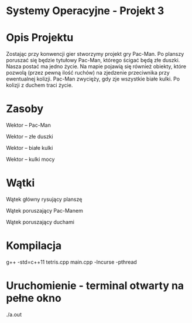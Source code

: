 # Systemy Operacyjne - Projekt 3
# Opis Projektu
Zostając przy konwencji gier stworzymy projekt gry Pac-Man. Po planszy poruszać się będzie
tytułowy Pac-Man, którego ścigać będą złe duszki. Nasza postać ma jedno życie. Na mapie
pojawią się również obiekty, które pozwolą (przez pewną ilość ruchów) na zjedzenie
przeciwnika przy ewentualnej kolizji. Pac-Man zwycięży, gdy zje wszystkie białe kulki. Po kolizji
z duchem traci życie.

# Zasoby
Wektor – Pac-Man

Wektor – złe duszki

Wektor – białe kulki

Wektor – kulki mocy

# Wątki
Wątek główny rysujący planszę

Wątek poruszający Pac-Manem

Wątek poruszający duchami

# Kompilacja
g++ -std=c++11 tetris.cpp main.cpp -lncurse -pthread

# Uruchomienie - terminal otwarty na pełne okno
./a.out
